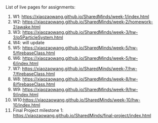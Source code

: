 List of live pages for assignments:

1. W1: https://xiaozaowang.github.io/SharedMinds/week-1/index.html
2. W2: https://xiaozaowang.github.io/SharedMinds/week-2/homework-2/awake.html
3. W3: https://xiaozaowang.github.io/SharedMinds/week-3/hw-3/p5ParticleSystem.html
4. W4: will update
5. W5: https://xiaozaowang.github.io/SharedMinds/week-5/hw-5/firebaseClass.html
6. W6: https://xiaozaowang.github.io/SharedMinds/week-5/hw-6/index.html
7. W7: https://xiaozaowang.github.io/SharedMinds/week-7/hw-7/firebaseClass.html
8. W8: https://xiaozaowang.github.io/SharedMinds/week-8/hw-8/firebaseClass.html
9. W9: https://xiaozaowang.github.io/SharedMinds/week-9/hw-9/index.html
10. W10:https://xiaozaowang.github.io/SharedMinds/week-10/hw-10/index.html
11. Final Project milestone 1: https://xiaozaowang.github.io/SharedMinds/final-project/index.html
